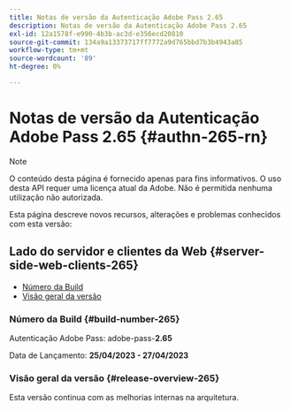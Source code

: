 ```yaml
---
title: Notas de versão da Autenticação Adobe Pass 2.65
description: Notas de versão da Autenticação Adobe Pass 2.65
exl-id: 12a1578f-e990-4b3b-ac3d-e356ecd20810
source-git-commit: 134a9a13373717ff7772a9d765bbd7b3b4943a85
workflow-type: tm+mt
source-wordcount: '89'
ht-degree: 0%

---
```


# Notas de versão da Autenticação Adobe Pass 2.65 {#authn-265-rn}

>[!NOTE]
>
>O conteúdo desta página é fornecido apenas para fins informativos. O uso desta API requer uma licença atual da Adobe. Não é permitida nenhuma utilização não autorizada.

Esta página descreve novos recursos, alterações e problemas conhecidos com esta versão:

## Lado do servidor e clientes da Web {#server-side-web-clients-265}

* [Número da Build](#build-number-265)
* [Visão geral da versão](#release-overview-265)

### Número da Build {#build-number-265}

Autenticação Adobe Pass: adobe-pass-**2.65**

Data de Lançamento: **25/04/2023 - 27/04/2023**

### Visão geral da versão {#release-overview-265}

Esta versão continua com as melhorias internas na arquitetura.
